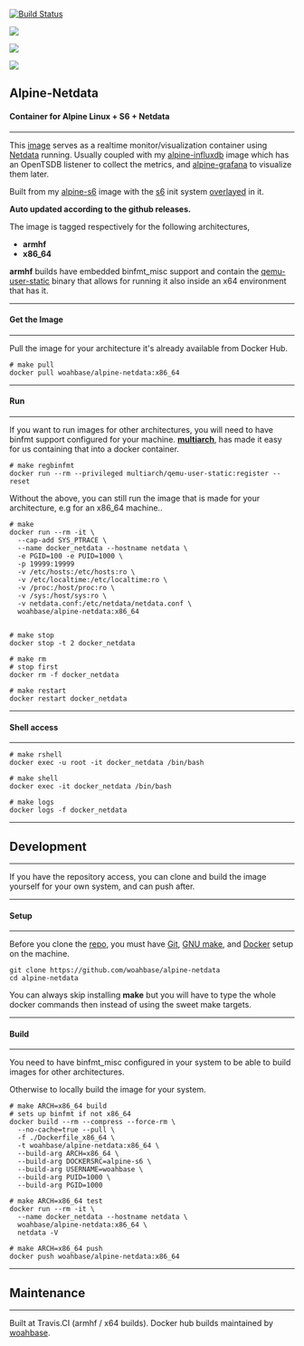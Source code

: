 [![Build Status](https://travis-ci.org/woahbase/alpine-netdata.svg?branch=master)](https://travis-ci.org/woahbase/alpine-netdata)

[![](https://images.microbadger.com/badges/image/woahbase/alpine-netdata.svg)](https://microbadger.com/images/woahbase/alpine-netdata)

[![](https://images.microbadger.com/badges/commit/woahbase/alpine-netdata.svg)](https://microbadger.com/images/woahsbase/alpine-netdata)

[![](https://images.microbadger.com/badges/version/woahbase/alpine-netdata.svg)](https://microbadger.com/images/woahbase/alpine-netdata)

## Alpine-Netdata
#### Container for Alpine Linux + S6 + Netdata

---

This [image][8] serves as a realtime monitor/visualization container using
[Netdata][12] running. Usually coupled with my [alpine-influxdb][13] image
which has an OpenTSDB listener to collect the metrics, and [alpine-grafana][14]
to visualize them later.

Built from my [alpine-s6][9] image with the [s6][10] init system
[overlayed][11] in it.

**Auto updated according to the github releases.**

The image is tagged respectively for the following architectures,
* **armhf**
* **x86_64**

**armhf** builds have embedded binfmt_misc support and contain the
[qemu-user-static][5] binary that allows for running it also inside
an x64 environment that has it.

---
#### Get the Image
---

Pull the image for your architecture it's already available from
Docker Hub.

```
# make pull
docker pull woahbase/alpine-netdata:x86_64

```

---
#### Run
---

If you want to run images for other architectures, you will need
to have binfmt support configured for your machine. [**multiarch**][4],
has made it easy for us containing that into a docker container.

```
# make regbinfmt
docker run --rm --privileged multiarch/qemu-user-static:register --reset

```
Without the above, you can still run the image that is made for your
architecture, e.g for an x86_64 machine..

```
# make
docker run --rm -it \
  --cap-add SYS_PTRACE \
  --name docker_netdata --hostname netdata \
  -e PGID=100 -e PUID=1000 \
  -p 19999:19999
  -v /etc/hosts:/etc/hosts:ro \
  -v /etc/localtime:/etc/localtime:ro \
  -v /proc:/host/proc:ro \
  -v /sys:/host/sys:ro \
  -v netdata.conf:/etc/netdata/netdata.conf \
  woahbase/alpine-netdata:x86_64


# make stop
docker stop -t 2 docker_netdata

# make rm
# stop first
docker rm -f docker_netdata

# make restart
docker restart docker_netdata

```

---
#### Shell access
---

```
# make rshell
docker exec -u root -it docker_netdata /bin/bash

# make shell
docker exec -it docker_netdata /bin/bash

# make logs
docker logs -f docker_netdata

```

---
## Development
---

If you have the repository access, you can clone and
build the image yourself for your own system, and can push after.

---
#### Setup
---

Before you clone the [repo][7], you must have [Git][1], [GNU make][2],
and [Docker][3] setup on the machine.

```
git clone https://github.com/woahbase/alpine-netdata
cd alpine-netdata

```
You can always skip installing **make** but you will have to
type the whole docker commands then instead of using the sweet
make targets.

---
#### Build
---

You need to have binfmt_misc configured in your system to be able
to build images for other architectures.

Otherwise to locally build the image for your system.

```
# make ARCH=x86_64 build
# sets up binfmt if not x86_64
docker build --rm --compress --force-rm \
  --no-cache=true --pull \
  -f ./Dockerfile_x86_64 \
  -t woahbase/alpine-netdata:x86_64 \
  --build-arg ARCH=x86_64 \
  --build-arg DOCKERSRC=alpine-s6 \
  --build-arg USERNAME=woahbase \
  --build-arg PUID=1000 \
  --build-arg PGID=1000

# make ARCH=x86_64 test
docker run --rm -it \
  --name docker_netdata --hostname netdata \
  woahbase/alpine-netdata:x86_64 \
  netdata -V

# make ARCH=x86_64 push
docker push woahbase/alpine-netdata:x86_64

```

---
## Maintenance
---

Built at Travis.CI (armhf / x64 builds). Docker hub builds maintained by [woahbase][6].

[1]: https://git-scm.com
[2]: https://www.gnu.org/software/make/
[3]: https://www.docker.com
[4]: https://hub.docker.com/r/multiarch/qemu-user-static/
[5]: https://github.com/multiarch/qemu-user-static/releases/
[6]: https://hub.docker.com/u/woahbase

[7]: https://github.com/woahbase/alpine-netdata
[8]: https://hub.docker.com/r/woahbase/alpine-netdata
[9]: https://hub.docker.com/r/woahbase/alpine-s6

[10]: https://skarnet.org/software/s6/
[11]: https://github.com/just-containers/s6-overlay
[12]: https://my-netdata.io/
[13]: https://hub.docker.com/r/woahbase/alpine-influxdb
[14]: https://hub.docker.com/r/woahbase/alpine-grafana
